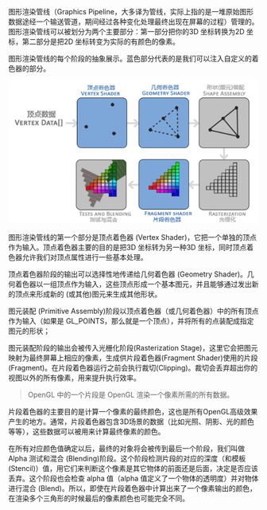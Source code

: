 图形渲染管线（Graphics Pipeline，大多译为管线，实际上指的是一堆原始图形数据途经一个输送管道，期间经过各种变化处理最终出现在屏幕的过程）管理的。
图形渲染管线可以被划分为两个主要部分：第一部分把你的3D 坐标转换为2D 坐标，第二部分是把2D 坐标转变为实际的有颜色的像素。

图形渲染管线的每个阶段的抽象展示。蓝色部分代表的是我们可以注入自定义的着色器的部分。

![](../images/OpenGL/OpenGL_Graphics_Pipeline.png)


图形渲染管线的第一个部分是顶点着色器 (Vertex Shader)，它把一个单独的顶点作为输入。顶点着色器主要的目的是把3D 坐标转为另一种3D 坐标，同时顶点着色器允许我们对顶点属性进行一些基本处理。

顶点着色器阶段的输出可以选择性地传递给几何着色器 (Geometry Shader)。几何着色器以一组顶点作为输入，这些顶点形成一个基本图元，并且能够通过发出新的顶点来形成新的 (或其他)图元来生成其他形状。

图元装配 (Primitive Assembly)阶段以顶点着色器（或几何着色器）中的所有顶点作为输入（如果是 GL_POINTS，那么就是一个顶点），并将所有的点装配成指定图元的形状；

图元装配阶段的输出会被传入光栅化阶段(Rasterization Stage)，这里它会把图元映射为最终屏幕上相应的像素，生成供片段着色器(Fragment Shader)使用的片段(Fragment)。在片段着色器运行之前会执行裁切(Clipping)。裁切会丢弃超出你的视图以外的所有像素，用来提升执行效率。

> OpenGL 中的一个片段是 OpenGL 渲染一个像素所需的所有数据。

片段着色器的主要目的是计算一个像素的最终颜色，这也是所有OpenGL高级效果产生的地方。通常，片段着色器包含3D场景的数据（比如光照、阴影、光的颜色等等），这些数据可以被用来计算最终像素的颜色。

在所有对应颜色值确定以后，最终的对象将会被传到最后一个阶段，我们叫做 Alpha 测试和混合 (Blending)阶段。这个阶段检测片段的对应的深度（和模板 (Stencil)）值，用它们来判断这个像素是其它物体的前面还是后面，决定是否应该丢弃。这个阶段也会检查 alpha 值（alpha 值定义了一个物体的透明度）并对物体进行混合 (Blend)。所以，即使在片段着色器中计算出来了一个像素输出的颜色，在渲染多个三角形的时候最后的像素颜色也可能完全不同。

